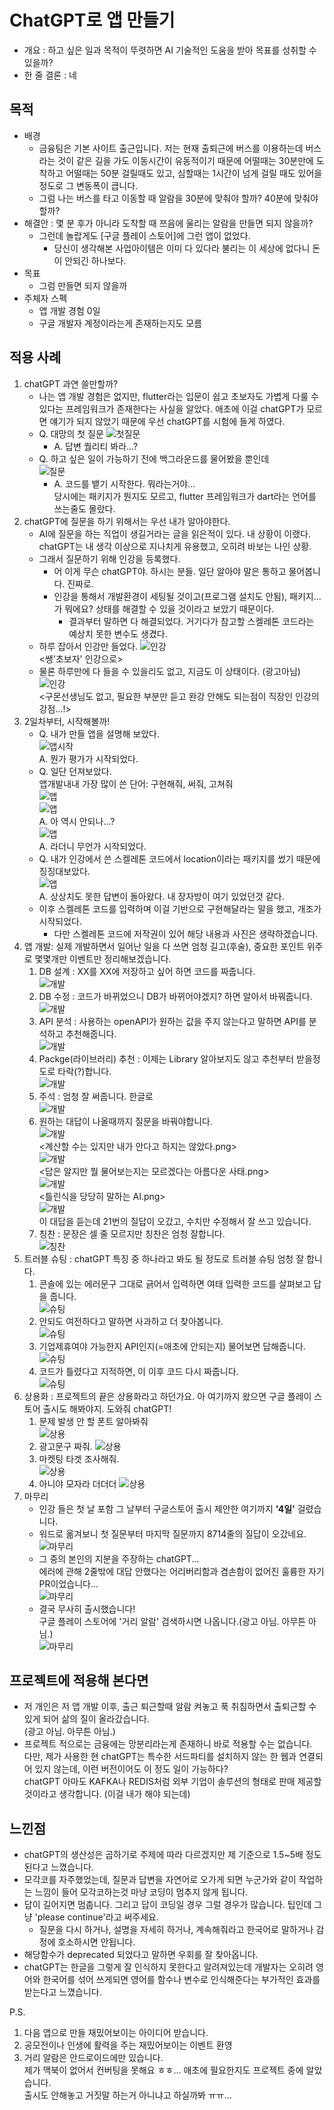 # ChatGPT로 앱 만들기

- 개요 : 하고 싶은 일과 목적이 뚜렷하면 AI 기술적인 도움을 받아 목표를 성취할 수 있을까?
- 한 줄 결론 : 네

## 목적

- 배경
  - 금융팀은 기본 사이트 출근입니다. 저는 현재 출퇴근에 버스를 이용하는데 버스라는 것이 같은 길을 가도 이동시간이 유동적이기 때문에 어떨때는 30분만에 도착하고 어떨때는 50분 걸릴때도 있고, 심할때는 1시간이 넘게 걸릴 때도 있어을 정도로 그 변동폭이 큽니다.
  - 그럼 나는 버스를 타고 이동할 때 알람을 30분에 맞춰야 할까? 40분에 맞춰야할까?
- 해결안 : 몇 분 후가 아니라 도착할 때 쯔음에 울리는 알람을 만들면 되지 않을까?
  - 그런데 놀랍게도 [구글 플레이 스토어]에 그런 앱이 없었다.
    - 당신이 생각해본 사업아이템은 이미 다 있다라 불리는 이 세상에 없다니 돈이 안되긴 하나보다.
- 목표
  - 그럼 만들면 되지 않을까
- 주체자 스펙
  - 앱 개발 경험 0일
  - 구글 개발자 계정이라는게 존재하는지도 모름

## 적용 사례

1. chatGPT 과연 쓸만할까?
     - 나는 앱 개발 경험은 없지만, flutter라는 입문이 쉽고 초보자도 가볍게 다룰 수 있다는 프레임워크가 존재한다는 사실을 알았다. 애초에 이걸 chatGPT가 모르면 얘기가 되지 않았기 때문에 우선 chatGPT를 시험에 들게 하였다.
     - Q. 대망의 첫 질문
     ![첫질문](Image/01.jpg)
       - A. 답변 퀄리티 봐라...?
     - Q. 하고 싶은 일이 가능하기 전에 백그라운드를 물어봤을 뿐인데  
     ![질문](Image/01-1.png)
       - A. 코드를 뱉기 시작한다. 뭐라는거야...  
       당시에는 패키지가 뭔지도 모르고, flutter 프레임워크가 dart라는 언어를 쓰는줄도 몰랐다.
2. chatGPT에 질문을 하기 위해서는 우선 내가 알아야한다.
   - AI에 질문을 하는 직업이 생길거라는 글을 읽은적이 있다. 내 상황이 이랬다.  
   chatGPT는 내 생각 이상으로 지나치게 유용했고, 오히려 바보는 나인 상황.
   - 그래서 질문하기 위해 인강을 등록했다.
     - 어 이게 무슨 chatGPT야. 하시는 분들. 일단 알아야 말은 통하고 물어봅니다. 진짜로.
     - 인강을 통해서 개발환경이 세팅될 것이고(프로그램 설치도 안됨), 패키지... 가 뭐에요? 상태를 해결할 수 있을 것이라고 보았기 때문이다.
       - 결과부터 말하면 다 해결되었다. 거기다가 참고할 스켈레톤 코드라는 예상치 못한 변수도 생겼다.
   - 하루 잡아서 인강만 들었다.
   ![인강](Image/02-2.jpg)  
    <쌩'초보자' 인강으로>  
   - 물론 하루만에 다 들을 수 있을리도 없고, 지금도 이 상태이다. (광고아님)  
   ![인강](Image/02-1.jpg)  
   <구몬선생님도 없고, 필요한 부분만 듣고 완강 안해도 되는점이 직장인 인강의 강점...!>
3. 2일차부터, 시작해볼까!
   - Q. 내가 만들 앱을 설명해 보았다.  
   ![앱시작](Image/03.png)  
   A. 뭔가 평가가 시작되었다.
   - Q. 일단 던져보았다.  
   앱개발내내 가장 많이 쓴 단어: 구현해줘, 써줘, 고쳐줘  
   ![앱](Image/04-1.png)  
   ![앱](Image/04-2.png)  
   A. 아 역시 안되나...?  
   ![앱](Image/04-3.png)  
   A. 라더니 무언가 시작되었다.  
   - Q. 내가 인강에서 쓴 스켈레톤 코드에서 location이라는 패키지를 썼기 때문에 징징대보았다.  
   ![앱](Image/05.png)  
   A. 상상치도 못한 답변이 돌아왔다. 내 장자방이 여기 있었던것 같다.  
   - 이후 스켈레톤 코드를 입력하며 이걸 기반으로 구현해달라는 말을 했고, 개조가 시작되었다.
     - 다만 스켈레톤 코드에 저작권이 있어 해당 내용과 사진은 생략하겠습니다.
4. 앱 개발: 실제 개발하면서 일어난 일을 다 쓰면 엄청 길고(후술), 중요한 포인트 위주로 몇몇개만 이벤트만 정리해보겠습니다.
   1. DB 설계 : XX를 XX에 저장하고 싶어 하면 코드를 짜줍니다.  
   ![개발](Image/DB잘고침2.png)
   2. DB 수정 : 코드가 바뀌었으니 DB가 바뀌어야겠지? 하면 알아서 바꿔줍니다.  
   ![개발](Image/DB잘고침.png)
   3. API 분석 : 사용하는 openAPI가 원하는 값을 주지 않는다고 말하면 API를 분석하고 추천해줍니다.  
   ![개발](Image/API분석.png)
   4. Packge(라이브러리) 추천 : 이제는 Library 알아보지도 않고 추천부터 받을정도로 타락(?)합니다.  
   ![개발](Image/라이브러리추천.png)
   5. 주석 : 엄청 잘 써줍니다. 한글로  
   ![개발](Image/주석잘써줌.png)
   6. 원하는 대답이 나올때까지 질문을 바꿔야합니다.  
   ![개발](Image/질문몇번했게.png)  
   <계산할 수는 있지만 내가 안다고 하지는 않았다.png>  
   ![개발](Image/질문몇번했게_1.png)  
   <답은 알지만 뭘 물어보는지는 모르겠다는 아름다운 사태.png>  
   ![개발](Image/질문몇번했게_2.png)  
   <틀린식을 당당히 말하는 AI.png>  
   ![개발](Image/질문몇번했게_3.png)  
   이 대답을 듣는데 21번의 질답이 오갔고, 수치만 수정해서 잘 쓰고 있습니다.  
   7. 칭찬 : 문장은 셀 줄 모르지만 칭찬은 엄청 잘합니다.  
   ![칭찬](Image/칭찬.png)
5. 트러블 슈팅 : chatGPT 특징 중 하나라고 봐도 될 정도로 트러블 슈팅 엄청 잘 합니다.
   1. 콘솔에 있는 에러문구 그대로 긁어서 입력하면 여태 입력한 코드를 살펴보고 답을 줍니다.  
   ![슈팅](Image/트러블슈팅_에러문구만입력.png)
   2. 안되도 여전하다고 말하면 사과하고 더 찾아봅니다.  
   ![슈팅](Image/트러블슈팅2_파일간충돌.png)
   3. 기업제휴여야 가능한지 API인지(=애초에 안되는지) 물어보면 답해줍니다.  
   ![슈팅](Image/트러블슈팅4_기업제휴.png)
   4. 코드가 틀렸다고 지적하면, 이 이후 코드 다시 짜줍니다.  
   ![슈팅](Image/트러블슈팅1.png)
6. 상용화 : 프로젝트의 끝은 상용화라고 하던가요. 아 여기까지 왔으면 구글 플레이 스토어 출시도 해봐야지. 도와줘 chatGPT!
   1. 문제 발생 안 할 폰트 알아봐줘  
   ![상용](Image/상업화_1.png)
   2. 광고문구 짜줘.
   ![상용](Image/상업화_2.png)
   3. 마켓팅 타겟 조사해줘.  
   ![상용](Image/상업화_3.png)
   4. 아니야 모자라 더더더
   ![상용](Image/상업화_4.png)
7. 마무리
   - 인강 들은 첫 날 포함 그 날부터 구글스토어 출시 제안한 여기까지 **'4일'** 걸렸습니다.
   - 워드로 옮겨보니 첫 질문부터 마지막 질문까지 8714줄의 질답이 오갔네요.  
   ![마무리](Image/마무리_1.png)
   - 그 중의 본인의 지분을 주장하는 chatGPT...  
   에러에 관해 2줄밖에 대답 안했다는 어리버리함과 겸손함이 없어진 훌륭한 자기 PR이었습니다...  
   ![마무리](Image/마무리_2.png)  
   - 결국 무사히 출시했습니다!  
   구글 플레이 스토어에 '거리 알람' 검색하시면 나옵니다.(광고 아님. 아무튼 아님.)  
   ![마무리](Image/마무리_3.png)

## 프로젝트에 적용해 본다면

- 저 개인은 저 앱 개발 이후, 출근 퇴근할때 알람 켜놓고 푹 취침하면서 출퇴근할 수 있게 되어 삶의 질이 올라갔습니다.  
(광고 아님. 아무튼 아님.)  
- 프로젝트 적으로는 금융에는 망분리라는게 존재하니 바로 적용할 수는 없습니다.  
다만, 제가 사용한 현 chatGPT는 특수한 서드파티를 설치하지 않는 한 웹과 연결되어 있지 않는데, 이런 버전이어도 이 정도 일이 가능하다?  
chatGPT 아마도 KAFKA나 REDIS처럼 외부 기업이 솔루션의 형태로 판매 제공할 것이라고 생각합니다. (이걸 내가 해야 되는데)

## 느낀점

- chatGPT의 생산성은 곱하기로 주제에 따라 다르겠지만 제 기준으로 1.5~5배 정도 된다고 느꼈습니다.
- 모각코를 자주했었는데, 질문과 답변을 자연어로 오가게 되면 누군가와 같이 작업하는 느낌이 들어 모각코하는것 마냥 코딩이 멈추지 않게 됩니다.
- 답이 길어지면 멈춥니다. 그리고 답이 코딩일 경우 그럴 경우가 많습니다. 팁인데 그냥 'please continue'라고 써주세요.
  - 질문을 다시 하거나, 설명을 자세히 하거나, 계속해줘라고 한국어로 말하거나 감정에 호소하시면 안됩니다.
- 해당함수가 deprecated 되었다고 말하면 우회를 잘 찾아옵니다.
- chatGPT는 한글을 그렇게 잘 인식하지 못한다고 알려져있는데 개발자는 오히려 영어와 한국어를 섞어 쓰게되면 영어를 함수나 변수로 인식해준다는 부가적인 효과를 받는다고 느꼈습니다.

P.S.

1. 다음 앱으로 만들 재밌어보이는 아이디어 받습니다.
2. 공모전이나 인생에 활력을 주는 재밌어보이는 이벤트 환영  
3. 거리 알람은 안드로이드에만 있습니다.  
제가 맥북이 없어서 컨버팅을 못해요 ㅎㅎ... 애초에 필요한지도 프로젝트 중에 알았습니다.  
출시도 안해놓고 거짓말 하는거 아니냐고 하실까봐 ㅠㅠ...  
